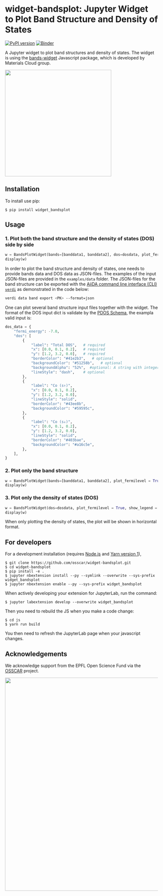 **widget-bandsplot**: Jupyter Widget to Plot Band Structure and Density of States
===============================
[![PyPI version](https://badge.fury.io/py/widget-bandsplot.svg)](https://badge.fury.io/py/widget-bandsplot)
[![Binder](https://mybinder.org/badge_logo.svg)](https://mybinder.org/v2/gh/osscar-org/widget-bandsplot/binder?labpath=examples%2Fbandsplot-example.ipynb)

A Jupyter widget to plot band structures and density of states. The widget is using the
[bands-widget](https://github.com/materialscloud-org/bands-widget) Javascript package,
which is developed by Materials Cloud group.

<img src="./examples/widget-bandsplot.gif" height="350">

Installation
------------

To install use pip:

    $ pip install widget_bandsplot

Usage
-----

### 1. Plot both the band structure and the density of states (DOS) side by side

```python
w = BandsPlotWidget(bands=[banddata1, banddata2], dos=dosdata, plot_fermilevel = True, show_legend = True, energy_range = {"ymin": -10.0, "ymax": 10.0})
display(w)
```

In order to plot the band structure and density of states, one needs
to provide bands data and DOS data as JSON-files. The examples of the input
JSON-files are provided in the `examples/data` folder. The JSON-files for the
band structure can be exported with the [AiiDA command line interface (CLI) `verdi`](https://aiida.readthedocs.io/projects/aiida-core/en/latest/reference/command_line.html#reference-command-line) as demonstrated in
the code below:

```bash
verdi data band export <PK> --format=json
```

One can plot several band structure input files together with the widget.
The format of the DOS input dict is validate by the [PDOS Schema](https://raw.githubusercontent.com/osscar-org/widget-bandsplot/main/widget_bandsplot/schemas/pdos.json), the exampla valid input is:

```python
dos_data = {
    "fermi_energy": -7.0,
    "dos": [
        {
            "label": "Total DOS",   # required
            "x": [0.0, 0.1, 0.2],   # required
            "y": [1.2, 3.2, 0.0],   # required
            "borderColor": "#41e2b3",   # optional
            "backgroundColor": "#51258b",   # optional
            "backgroundAlpha": "52%",  #optional: A string with integer between 0-100 and '%' in end.
            "lineStyle": "dash",    # optional
        },
        {
            "label": "Co (s↑)",
            "x": [0.0, 0.1, 0.2],
            "y": [1.2, 3.2, 0.0],
            "lineStyle": "solid",
            "borderColor": "#43ee8b",
            "backgroundColor": "#59595c",
        },
        {
            "label": "Co (s↓)",
            "x": [0.0, 0.1, 0.2],
            "y": [1.2, 3.2, 0.0],
            "lineStyle": "solid",
            "borderColor": "#403bae",
            "backgroundColor": "#a16c5e",
        },
    ],
}
```

### 2. Plot only the band structure

```python
w = BandsPlotWidget(bands=[banddata1, banddata2], plot_fermilevel = True, show_legend = True, energy_range = {"ymin": -10.0, "ymax": 10.0})
display(w)
```

### 3. Plot only the density of states (DOS)

```python
w = BandsPlotWidget(dos=dosdata, plot_fermilevel = True, show_legend = True, energy_range = {"ymin": -10.0, "ymax": 10.0})
display(w)
```

When only plotting the density of states, the plot will be shown in
horizontal format.

For developers
-------------

For a development installation (requires [Node.js](https://nodejs.org) and [Yarn version 1](https://classic.yarnpkg.com/)),

    $ git clone https://github.com/osscar/widget-bandsplot.git
    $ cd widget-bandsplot
    $ pip install -e .
    $ jupyter nbextension install --py --symlink --overwrite --sys-prefix widget_bandsplot
    $ jupyter nbextension enable --py --sys-prefix widget_bandsplot

When actively developing your extension for JupyterLab, run the command:

    $ jupyter labextension develop --overwrite widget_bandsplot

Then you need to rebuild the JS when you make a code change:

    $ cd js
    $ yarn run build

You then need to refresh the JupyterLab page when your javascript changes.


## Acknowledgements

We acknowledge support from the EPFL Open Science Fund via the [OSSCAR](http://www.osscar.org) project.

<img src='https://www.osscar.org/_images/logos.png' width='700'>
